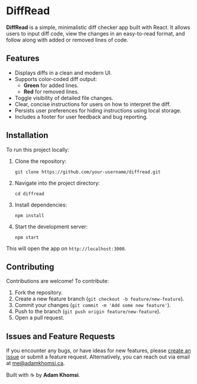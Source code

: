# DiffRead

**DiffRead** is a simple, minimalistic diff checker app built with React. It allows users to input diff code, view the changes in an easy-to-read format, and follow along with added or removed lines of code.

## Features

- Displays diffs in a clean and modern UI.
- Supports color-coded diff output:
  - **Green** for added lines.
  - **Red** for removed lines.
- Toggle visibility of detailed file changes.
- Clear, concise instructions for users on how to interpret the diff.
- Persists user preferences for hiding instructions using local storage.
- Includes a footer for user feedback and bug reporting.

## Installation

To run this project locally:

1. Clone the repository:

   ```
   git clone https://github.com/your-username/diffread.git
   ```

2. Navigate into the project directory:

   ```
   cd diffread
   ```

3. Install dependencies:

   ```
   npm install
   ```

4. Start the development server:

   ```
   npm start
   ```

This will open the app on `http://localhost:3000`.

## Contributing

Contributions are welcome! To contribute:

1. Fork the repository.
2. Create a new feature branch (`git checkout -b feature/new-feature`).
3. Commit your changes (`git commit -m 'Add some new feature'`).
4. Push to the branch (`git push origin feature/new-feature`).
5. Open a pull request.

## Issues and Feature Requests

If you encounter any bugs, or have ideas for new features, please [create an issue](https://github.com/mikadosham/diffread/issues) or submit a feature request. Alternatively, you can reach out via email at [me@adamkhomsi.ca](mailto:me@adamkhomsi.ca).

Built with ☕ by **Adam Khomsi**.

